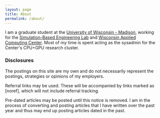 ```yaml
---
layout: page
title: About
permalink: /about/
---
```


I am a graduate student at the [University of Wisconsin - Madison](http://www.wisc.edu), working for the [Simulation-Based Engineering Lab](http://sbel.wisc.edu) and [Wisconsin Applied Computing Center](http://wacc.wisc.edu). Most of my time is spent acting as the sysadmin for the Center's CPU+GPU research cluster.

### Disclosures
The postings on this site are my own and do not necessarily represent the postings, strategies or opinions of my employers.

Referral links may be used. These will be accompanied by links marked as \[noref\], which will not include referral tracking.

Pre-dated articles may be posted until this notice is removed. I am in the process of converting and posting articles that I have written over the past year and thus may end up posting articles dated in the past.

